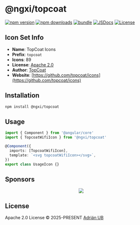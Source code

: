 # @ngxi/topcoat

[![npm version][npm-version-src]][npm-version-href]
[![npm downloads][npm-downloads-src]][npm-downloads-href]
[![bundle][bundle-src]][bundle-href]
[![JSDocs][jsdocs-src]][jsdocs-href]
[![License][license-src]][license-href]

## Icon Set Info

- **Name**: TopCoat Icons
- **Prefix**: `topcoat`
- **Icons**: 89
- **License**: [Apache 2.0](https://github.com/topcoat/icons/blob/master/LICENSE)
- **Author**: [TopCoat](https://github.com/topcoat/icons)
- **Website**: [https://github.com/topcoat/icons](https://github.com/topcoat/icons)

## Installation

```sh
npm install @ngxi/topcoat
```

## Usage

```ts
import { Component } from '@angular/core'
import { TopcoatWifiIcon } from '@ngxi/topcoat'

@Component({
  imports: [TopcoatWifiIcon],
  template: `<svg topcoatWifiIcon></svg>`,
})
export class UsageIcon {}
```

## Sponsors

<p align="center">
  <a href="https://cdn.jsdelivr.net/gh/adrian-ub/static/sponsors.svg">
    <img src='https://cdn.jsdelivr.net/gh/adrian-ub/static/sponsors.svg'/>
  </a>
</p>

## License

Apache 2.0 License © 2025-PRESENT [Adrián UB](https://github.com/adrian-ub)

<!-- Badges -->

[npm-version-src]: https://img.shields.io/npm/v/@ngxi/topcoat?style=flat&colorA=080f12&colorB=1fa669
[npm-version-href]: https://npmjs.com/package/@ngxi/topcoat
[npm-downloads-src]: https://img.shields.io/npm/dm/@ngxi/topcoat?style=flat&colorA=080f12&colorB=1fa669
[npm-downloads-href]: https://npmjs.com/package/@ngxi/topcoat
[bundle-src]: https://img.shields.io/bundlephobia/minzip/@ngxi/topcoat?style=flat&colorA=080f12&colorB=1fa669&label=minzip
[bundle-href]: https://bundlephobia.com/result?p=@ngxi/topcoat
[license-src]: https://img.shields.io/npm/l/@ngxi/topcoat?style=flat&colorA=080f12&colorB=1fa669
[license-href]: https://github.com/adrian-ub/ngxi/blob/main/LICENSE
[jsdocs-src]: https://img.shields.io/badge/jsdocs-reference-080f12?style=flat&colorA=080f12&colorB=1fa669
[jsdocs-href]: https://www.jsdocs.io/package/@ngxi/topcoat

